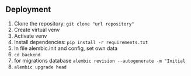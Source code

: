 ## Deployment

1. Clone the repository: `git clone "url repository"`
2. Create virtual venv
3. Activate venv
4. Install dependencies: `pip install -r requirements.txt`
5. In file alembic.init and config, set own data
6. `cd backend`
7. for migrations database `alembic revision --autogenerate -m "Initial` 
8. `alembic upgrade head`